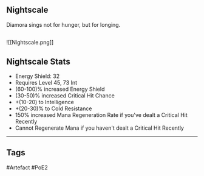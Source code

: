 ## Nightscale
Diamora sings not for hunger, but for longing.
##
![[Nightscale.png]]
## Nightscale Stats
- Energy Shield: 32
- Requires Level 45, 73 Int
- (60-100)% increased Energy Shield
- (30-50)% increased Critical Hit Chance
- +(10-20) to Intelligence
- +(20-30)% to Cold Resistance
- 150% increased Mana Regeneration Rate if you've dealt a Critical Hit Recently
- Cannot Regenerate Mana if you haven't dealt a Critical Hit Recently


---
## Tags
#Artefact
#PoE2